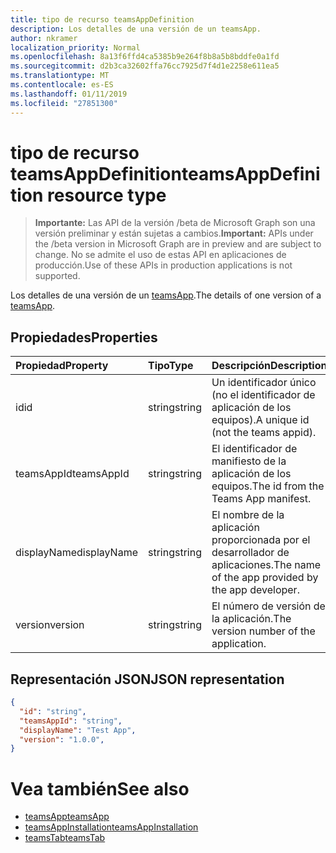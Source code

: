 ```yaml
---
title: tipo de recurso teamsAppDefinition
description: Los detalles de una versión de un teamsApp.
author: nkramer
localization_priority: Normal
ms.openlocfilehash: 8a13f6ffd4ca5385b9e264f8b8a5b8bddfe0a1fd
ms.sourcegitcommit: d2b3ca32602ffa76cc7925d7f4d1e2258e611ea5
ms.translationtype: MT
ms.contentlocale: es-ES
ms.lasthandoff: 01/11/2019
ms.locfileid: "27851300"
---
```

# <a name="teamsappdefinition-resource-type"></a><span data-ttu-id="aae85-103">tipo de recurso teamsAppDefinition</span><span class="sxs-lookup"><span data-stu-id="aae85-103">teamsAppDefinition resource type</span></span>

> <span data-ttu-id="aae85-104">**Importante:** Las API de la versión /beta de Microsoft Graph son una versión preliminar y están sujetas a cambios.</span><span class="sxs-lookup"><span data-stu-id="aae85-104">**Important:** APIs under the /beta version in Microsoft Graph are in preview and are subject to change.</span></span> <span data-ttu-id="aae85-105">No se admite el uso de estas API en aplicaciones de producción.</span><span class="sxs-lookup"><span data-stu-id="aae85-105">Use of these APIs in production applications is not supported.</span></span>

<span data-ttu-id="aae85-106">Los detalles de una versión de un [teamsApp](teamsapp.md).</span><span class="sxs-lookup"><span data-stu-id="aae85-106">The details of one version of a [teamsApp](teamsapp.md).</span></span>

## <a name="properties"></a><span data-ttu-id="aae85-107">Propiedades</span><span class="sxs-lookup"><span data-stu-id="aae85-107">Properties</span></span>

| <span data-ttu-id="aae85-108">Propiedad</span><span class="sxs-lookup"><span data-stu-id="aae85-108">Property</span></span>            | <span data-ttu-id="aae85-109">Tipo</span><span class="sxs-lookup"><span data-stu-id="aae85-109">Type</span></span>     | <span data-ttu-id="aae85-110">Descripción</span><span class="sxs-lookup"><span data-stu-id="aae85-110">Description</span></span> |
|:------------------- |:-------- |:----------- |
| <span data-ttu-id="aae85-111">id</span><span class="sxs-lookup"><span data-stu-id="aae85-111">id</span></span>                  | <span data-ttu-id="aae85-112">string</span><span class="sxs-lookup"><span data-stu-id="aae85-112">string</span></span>   | <span data-ttu-id="aae85-113">Un identificador único (no el identificador de aplicación de los equipos).</span><span class="sxs-lookup"><span data-stu-id="aae85-113">A unique id (not the teams appid).</span></span> |
| <span data-ttu-id="aae85-114">teamsAppId</span><span class="sxs-lookup"><span data-stu-id="aae85-114">teamsAppId</span></span>          | <span data-ttu-id="aae85-115">string</span><span class="sxs-lookup"><span data-stu-id="aae85-115">string</span></span>   | <span data-ttu-id="aae85-116">El identificador de manifiesto de la aplicación de los equipos.</span><span class="sxs-lookup"><span data-stu-id="aae85-116">The id from the Teams App manifest.</span></span> |
| <span data-ttu-id="aae85-117">displayName</span><span class="sxs-lookup"><span data-stu-id="aae85-117">displayName</span></span>         | <span data-ttu-id="aae85-118">string</span><span class="sxs-lookup"><span data-stu-id="aae85-118">string</span></span>   | <span data-ttu-id="aae85-119">El nombre de la aplicación proporcionada por el desarrollador de aplicaciones.</span><span class="sxs-lookup"><span data-stu-id="aae85-119">The name of the app provided by the app developer.</span></span> |
| <span data-ttu-id="aae85-120">version</span><span class="sxs-lookup"><span data-stu-id="aae85-120">version</span></span>             | <span data-ttu-id="aae85-121">string</span><span class="sxs-lookup"><span data-stu-id="aae85-121">string</span></span>   | <span data-ttu-id="aae85-122">El número de versión de la aplicación.</span><span class="sxs-lookup"><span data-stu-id="aae85-122">The version number of the application.</span></span> |

## <a name="json-representation"></a><span data-ttu-id="aae85-123">Representación JSON</span><span class="sxs-lookup"><span data-stu-id="aae85-123">JSON representation</span></span>

<!-- {
  "blockType": "resource",
  "@odata.type": "microsoft.graph.teamsAppDefinition",
  "baseType": "microsoft.graph.entity"
}-->

```json
{
  "id": "string",
  "teamsAppId": "string",
  "displayName": "Test App",
  "version": "1.0.0",
}
```

# <a name="see-also"></a><span data-ttu-id="aae85-124">Vea también</span><span class="sxs-lookup"><span data-stu-id="aae85-124">See also</span></span>

- [<span data-ttu-id="aae85-125">teamsApp</span><span class="sxs-lookup"><span data-stu-id="aae85-125">teamsApp</span></span>](teamsapp.md)
- [<span data-ttu-id="aae85-126">teamsAppInstallation</span><span class="sxs-lookup"><span data-stu-id="aae85-126">teamsAppInstallation</span></span>](teamsappinstallation.md)
- [<span data-ttu-id="aae85-127">teamsTab</span><span class="sxs-lookup"><span data-stu-id="aae85-127">teamsTab</span></span>](../resources/teamstab.md)

<!-- uuid: 8fcb5dbc-d5aa-4681-8e31-b001d5168d79
2015-10-25 14:57:30 UTC -->
<!-- {
  "type": "#page.annotation",
  "description": "teamsApp resource",
  "keywords": "",
  "section": "documentation",
  "tocPath": ""
}-->

